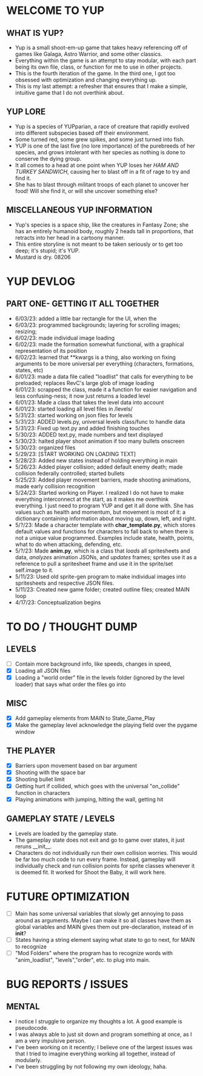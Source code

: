 # WELCOME TO YUP
## WHAT IS YUP?
- Yup is a small shoot-em-up game that takes heavy referencing off of games like Galaga, Astro Warrior, and some other classics.
- Everything within the game is an attempt to stay modular, with each part being its own file, class, or function for me to use in other projects.
- This is the fourth iteration of the game. In the third one, I got too obsessed with optimization and changing everything up.
- This is my last attempt: a refresher that ensures that I make a simple, intuitive game that I do not overthink about.
## YUP LORE
- Yup is a species of YUPparian, a race of creature that rapidly evolved into different subspecies based off their environment. 
- Some turned red, some grew spikes, and some just turned into fish. 
- YUP is one of the last five (no lore importance) of the purebreeds of her species, and grows intolerant with her species as nothing is done to conserve the dying group.
- It all comes to a head at one point when YUP loses her *HAM AND TURKEY SANDWICH*, causing her to blast off in a fit of rage to try and find it.
- She has to blast through militant troops of each planet to uncover her food! Will she find it, or will she uncover something else?
## MISCELLANEOUS YUP INFORMATION
- Yup's species is a space ship, like the creatures in Fantasy Zone; she has an entirely humanoid body, roughly 2 heads tall in proportions, that retracts into her head in a cartoony manner.
- This entire storyline is not meant to be taken seriously or to get too deep; it's stupid; it's YUP.
- Mustard is dry. 08206

# YUP DEVLOG
## PART ONE- GETTING IT ALL TOGETHER
- 6/03/23: added a little bar rectangle for the UI, when the 
- 6/03/23: programmed backgrounds; layering for scrolling images; resizing;
- 6/02/23: made individual image loading
- 6/02/23: made the formation somewhat functional, with a graphical representation of its position
- 6/02/23: learned that \*\*kwargs is a thing, also working on fixing arguments to be more universal per everything (characters, formations, states, etc)
- 6/01/23: made a data file called "loadlist" that calls for everything to be preloaded; replaces RevC's large glob of image loading
- 6/01/23: scrapped the class, made it a function for easier navigation and less confusing-ness; it now just returns a loaded level
- 6/01/23: Made a class that takes the level data into account
- 6/01/23: started loading all level files in /levels/
- 5/31/23: started working on json files for levels 
- 5/31/23: ADDED levels.py, universal levels class/func to handle data
- 5/31/23: Fixed up text.py and added finishing touches
- 5/30/23: ADDED text.py, made numbers and text displayed
- 5/30/23: halted player shoot animation if too many bullets onscreen
- 5/30/23: organized files
- 5/29/23: [START WORKING ON LOADING TEXT]
- 5/28/23: Added new states instead of holding everything in main
- 5/26/23: Added player collision; added default enemy death; made collision federally controlled; started bullets 
- 5/25/23: Added player movement barriers, made shooting animations, made early collision recognition
- 5/24/23: Started working on Player. I realized I do not have to make everything interconnect at the start, as it makes me overthink everything. I just need to program YUP and get it all done with. She has values such as health and momentum, but movement is most of it: a dictionary containing information about moving up, down, left, and right. 
- 5/?/23: Made a character template with **char_template.py**, which stores default values and functions for characters to fall back to when there is not a unique value programmed. Examples include state, health, points, what to do when attacking, defending, etc. 
- 5/?/23: Made **anim.py**, which is a class that *loads* all spritesheets and data, *analyzes* animation JSONs, and *updates* frames; sprites use it as a reference to pull a spritesheet frame and use it in the sprite/set self.image to it. 
- 5/11/23: Used old sprite-gen program to make individual images into spritesheets and respective JSON files. 
- 5/11/23: Created new game folder; created outline files; created MAIN loop
- 4/17/23: Conceptualization begins

# TO DO / THOUGHT DUMP
## LEVELS
- [ ] Contain more background info, like speeds, changes in speed, 
- [x] Loading all JSON files
- [x] Loading a "world order" file in the levels folder (ignored by the level loader) that says what order the files go into 
## MISC 
- [x] Add gameplay elements from MAIN to State_Game_Play
- [x] Make the gameplay level acknowledge the playing field over the pygame window
## THE PLAYER
- [x] Barriers upon movement based on bar argument
- [x] Shooting with the space bar
- [x] Shooting bullet limit
- [x] Getting hurt if collided, which goes with the universal "on_collide" function in characters
- [x] Playing animations with jumping, hitting the wall, getting hit
## GAMEPLAY STATE / LEVELS
- Levels are loaded by the gameplay state. 
- The gameplay state does not exit and go to game over states, it just reruns \_\_init\_\_. 
- Characters do not individually run their own collision worries. This would be far too much code to run every frame. Instead, gameplay will individually check and run collision points for sprite classes whenever it is deemed fit. It worked for Shoot the Baby, it will work here.
# FUTURE OPTIMIZATION
- [ ] Main has some universal variables that slowly get annoying to pass around as arguments. Maybe I can make it so all classes have them as global variables and MAIN gives them out pre-declaration, instead of in __init__?
- [ ] States having a string element saying what state to go to next, for MAIN to recognize
- [ ] "Mod Folders" where the program has to recognize words with "anim_loadlist", "levels","order", etc. to plug into main.
# BUG REPORTS / ISSUES
## MENTAL
- I notice I struggle to organize my thoughts a lot. A good example is pseudocode.
- I was always able to just sit down and program something at once, as I am a very impulsive person.
- I've been working on it recently; I believe one of the largest issues was that I tried to imagine everything working all together, instead of modularly.
- I've been struggling by not following my own ideology, haha. 
